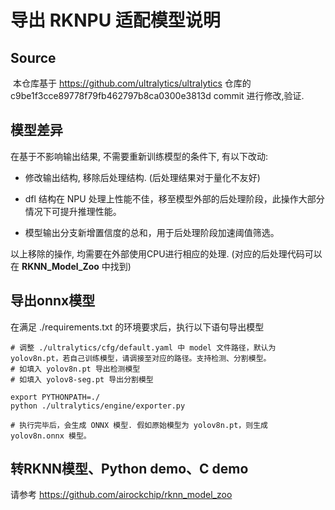 # 导出 RKNPU 适配模型说明

## Source

​	本仓库基于 https://github.com/ultralytics/ultralytics  仓库的 c9be1f3cce89778f79fb462797b8ca0300e3813d commit 进行修改,验证.



## 模型差异

在基于不影响输出结果, 不需要重新训练模型的条件下, 有以下改动:

- 修改输出结构, 移除后处理结构. (后处理结果对于量化不友好)

- dfl 结构在 NPU 处理上性能不佳，移至模型外部的后处理阶段，此操作大部分情况下可提升推理性能。


- 模型输出分支新增置信度的总和，用于后处理阶段加速阈值筛选。 


以上移除的操作, 均需要在外部使用CPU进行相应的处理. (对应的后处理代码可以在 **RKNN_Model_Zoo** 中找到)



## 导出onnx模型

在满足 ./requirements.txt 的环境要求后，执行以下语句导出模型

```
# 调整 ./ultralytics/cfg/default.yaml 中 model 文件路径，默认为 yolov8n.pt，若自己训练模型，请调接至对应的路径。支持检测、分割模型。
# 如填入 yolov8n.pt 导出检测模型
# 如填入 yolov8-seg.pt 导出分割模型

export PYTHONPATH=./
python ./ultralytics/engine/exporter.py

# 执行完毕后，会生成 ONNX 模型. 假如原始模型为 yolov8n.pt，则生成 yolov8n.onnx 模型。
```



## 转RKNN模型、Python demo、C demo

请参考 https://github.com/airockchip/rknn_model_zoo

